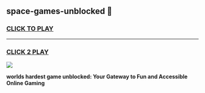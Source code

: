 
## space-games-unblocked 👋
<h3>
<a href="https://premium.freeplayer.one?title=space-games-unblocked&ref=14F">CLICK TO PLAY</a></h3>
<hr>

<h3>
<a href="https://premium.freeplayer.one?title=space-games-unblocked&ref=14F">CLICK 2 PLAY</a>
  
</h3>

<a href="https://premium.freeplayer.one?title=space-games-unblocked&ref=12F/"><img src="https://clearcache.store/games.png"></a>


**worlds hardest game unblocked: Your Gateway to Fun and Accessible Online Gaming**
